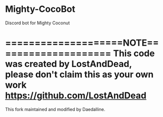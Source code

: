 # Mighty-CocoBot
Discord bot for Mighty Coconut

====================NOTE====================
    This code was created by LostAndDead,
   please don't claim this as your own work
        https://github.com/LostAndDead
============================================

This fork maintained and modified by Daedalline.
